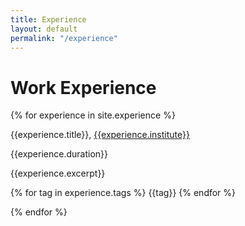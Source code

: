 ```yaml
---
title: Experience
layout: default
permalink: "/experience"
---
```


# Work Experience

{% for experience in site.experience %}

<div class="ap-experience">
    <p class="ap-experience-title">{{experience.title}}, <a href="{{experience.institute-url}}">{{experience.institute}}</a></p>
    <p class="ap-experience-year">{{experience.duration}}</p>
    <p class="ap-experience-excerpt">{{experience.excerpt}}</p>
    <p class="ap-experience-tags">
        {% for tag in experience.tags %}
        <span class="ap-experience-chip">{{tag}}</span>
        {% endfor %}
    </p>
</div>
{% endfor %}
